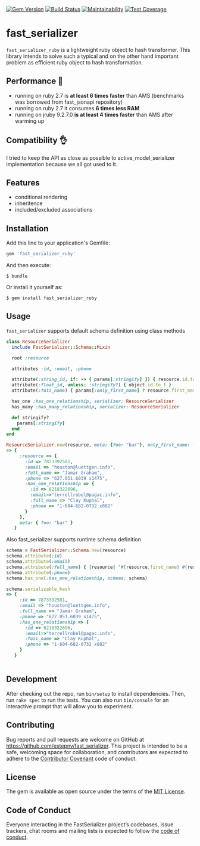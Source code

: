 [![Gem Version](https://badge.fury.io/rb/fast_serializer_ruby.svg)](https://badge.fury.io/rb/fast_serializer_ruby)
[![Build Status](https://travis-ci.org/estepnv/fast_serializer.svg?branch=master)](https://travis-ci.org/estepnv/fast_serializer)
[![Maintainability](https://api.codeclimate.com/v1/badges/df7897bec85d376709bd/maintainability)](https://codeclimate.com/github/estepnv/fast_serializer/maintainability)
[![Test Coverage](https://api.codeclimate.com/v1/badges/df7897bec85d376709bd/test_coverage)](https://codeclimate.com/github/estepnv/fast_serializer/test_coverage)

# fast_serializer

`fast_serializer_ruby` is a lightweight ruby object to hash transformer.
This library intends to solve such a typical and on the other hand important problem as efficient ruby object to hash transformation.

## Performance 🚀
- running on ruby 2.7 is **at least 6 times faster** than AMS (benchmarks was borrowed from fast_jsonapi repository)
- running on ruby 2.7 it consumes **6 times less RAM**
- running on jruby 9.2.7.0 **is at least 4 times faster** than AMS after warming up

## Compatibility 👌
I tried to keep the API as close as possible to active_model_serializer implementation because we all got used to it.

## Features
- conditional rendering
- inheritence
- included/excluded associations


## Installation

Add this line to your application's Gemfile:

```ruby
gem 'fast_serializer_ruby'
```

And then execute:

    $ bundle

Or install it yourself as:

    $ gem install fast_serializer_ruby

## Usage

`fast_serializer` supports default schema definition using class methods

```ruby
class ResourceSerializer
  include FastSerializer::Schema::Mixin

  root :resource

  attributes :id, :email, :phone

  attribute(:string_id, if: -> { params[:stringify] }) { resource.id.to_s }
  attribute(:float_id, unless: :stringify?) { object.id.to_f }
  attribute(:full_name) { params[:only_first_name] ? resource.first_name : "#{resource.first_name} #{resource.last_name}" }

  has_one :has_one_relationship, serializer: ResourceSerializer
  has_many :has_many_relationship, serializer: ResourceSerializer

  def stringify?
    params[:stringify]
  end
end

ResourceSerializer.new(resource, meta: {foo: "bar"}, only_first_name: false, stringify: true, exclude: [:has_many_relationship]).serializable_hash
=> {
     :resource => {
       :id => 7873392581,
       :email => "houston@luettgen.info",
       :full_name => "Jamar Graham",
       :phone => "627.051.6039 x1475",
       :has_one_relationship => {
         :id => 6218322696,
         :email=>"terrellrobel@pagac.info",
         :full_name => "Clay Kuphal",
         :phone => "1-604-682-0732 x882"
       }
     },
     meta: { foo: "bar" }
   }


```

Also fast_serializer supports runtime schema definition

```ruby
schema = FastSerializer::Schema.new(resource)
schema.attribute(:id)
schema.attribute(:email)
schema.attribute(:full_name) { |resource| "#{resource.first_name} #{resource.last_name}"}
schema.attribute(:phone)
schema.has_one(:has_one_relationship, schema: schema)

schema.serializable_hash
=> {
     :id => 7873392581,
     :email => "houston@luettgen.info",
     :full_name => "Jamar Graham",
     :phone => "627.051.6039 x1475",
     :has_one_relationship => {
       :id => 6218322696,
       :email=>"terrellrobel@pagac.info",
       :full_name => "Clay Kuphal",
       :phone => "1-604-682-0732 x882"
     }
   }



```


## Development

After checking out the repo, run `bin/setup` to install dependencies. Then, run `rake spec` to run the tests. You can also run `bin/console` for an interactive prompt that will allow you to experiment.

## Contributing

Bug reports and pull requests are welcome on GitHub at https://github.com/estepnv/fast_serializer. This project is intended to be a safe, welcoming space for collaboration, and contributors are expected to adhere to the [Contributor Covenant](http://contributor-covenant.org) code of conduct.

## License

The gem is available as open source under the terms of the [MIT License](https://opensource.org/licenses/MIT).

## Code of Conduct

Everyone interacting in the FastSerializer project’s codebases, issue trackers, chat rooms and mailing lists is expected to follow the [code of conduct](https://github.com/[USERNAME]/fast_serializer/blob/master/CODE_OF_CONDUCT.md).
